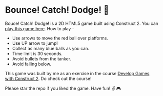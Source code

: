 # Bounce! Catch! Dodge! :red_circle:
Bouce! Catch! Dodge! is a 2D HTML5 game built using Construct 2. You can [play this game here](https://vamsisangam.github.io/bounce-catch-dodge/). How to play -

- Use arrows to move the red ball over platforms.
- Use UP arrow to jump!
- Collect as many blue balls as you can.
- Time limit is 30 seconds.
- Avoid bullets from the tanker.
- Avoid falling below.

This game was built by me as an exercise in the course [Develop Games with Construct 2](https://mva.microsoft.com/en-US/training-courses/game-development-with-construct-2-8355). Do check out the course!

Please star the repo if you liked the game. Have fun! :v: :video_game: